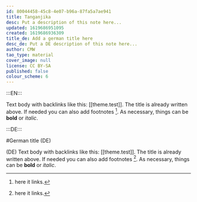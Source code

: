 ```yaml
---
id: 80044458-45c8-4e07-b96a-87fa5a7ae941
title: Tanganjika
desc: Put a description of this note here...
updated: 1619686951095
created: 1619686936309
title_de: Add a german title here
desc_de: Put a DE description of this note here...
author: CMW
tao_type: material
cover_image: null
license: CC BY-SA
published: false
colour_scheme: 6
---
```


:::EN:::

Text body with backlinks like this: [[theme.test]]. The title is already written above.
If needed you can also add footnotes [^footnote1].
As necessary, things can be **bold** or _italic_.

[^footnote1]: here it links.

<!-- And this allows us to leave notes to the others that are not visible in the preview. -->

:::DE:::

#German title (DE)

(DE) Text body with backlinks like this: [[theme.test]]. The title is already written above.
If needed you can also add footnotes [^footnoteDE1].
As necessary, things can be **bold** or _italic_.

[^footnoteDE1]: here it links.
